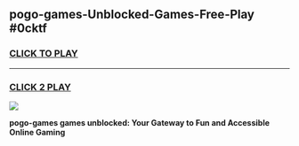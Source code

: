 
## pogo-games-Unblocked-Games-Free-Play #0cktf
<h3>
<a href="https://us.freeplayer.one?title=pogo-games&ref=9M">CLICK TO PLAY</a></h3>
<hr>

<h3>
<a href="https://us.freeplayer.one?title=pogo-games&ref=9M">CLICK 2 PLAY</a>
  
</h3>

<a href="https://us.freeplayer.one?title=pogo-games&ref=9M"><img src="https://clearcache.store/games.png"></a>


**pogo-games games unblocked: Your Gateway to Fun and Accessible Online Gaming**
